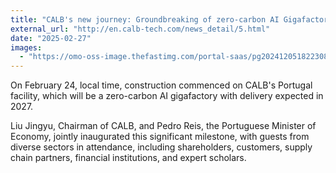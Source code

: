 ```yaml
---
title: "CALB's new journey: Groundbreaking of zero-carbon AI Gigafactory in Portugal"
external_url: "http://en.calb-tech.com/news_detail/5.html"
date: "2025-02-27"
images:
  - "https://omo-oss-image.thefastimg.com/portal-saas/pg2024120518223085695/cms/image/7904d053-801b-448d-baf0-e1533d580057.jpg"
---
```


On February 24, local time, construction commenced on CALB's Portugal facility, which will be a zero-carbon AI gigafactory with delivery expected in 2027.

Liu Jingyu, Chairman of CALB, and Pedro Reis, the Portuguese Minister of Economy, jointly inaugurated this significant milestone, with guests from diverse sectors in attendance, including shareholders, customers, supply chain partners, financial institutions, and expert scholars.